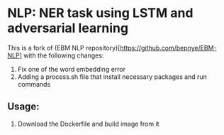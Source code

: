 # NLP: NER task using LSTM and adversarial learning

This is a fork of (EBM NLP repository)[https://github.com/bepnye/EBM-NLP] with the following changes:

1. Fix one of the word embedding error
2. Adding a process.sh file that install necessary packages and run commands

## Usage:
1. Download the Dockerfile and build image from it
